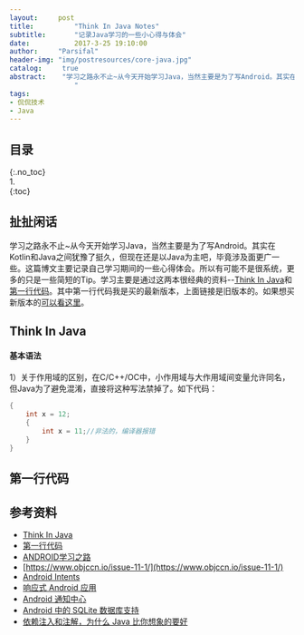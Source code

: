 ```yaml
---
layout:		post
title:			"Think In Java Notes"
subtitle:		"记录Java学习的一些小心得与体会"
date:			2017-3-25 19:10:00
author:		"Parsifal"
header-img:	"img/postresources/core-java.jpg"
catalog:     true
abstract:    "学习之路永不止~从今天开始学习Java，当然主要是为了写Android。其实在Kotlin和Java之间犹豫了挺久，但现在还是以Java为主吧，毕竟涉及面更广一些。这篇博文主要记录自己学习期间的一些心得体会。所以有可能不是很系统，更多的只是一些简短的Tip。 
				"
tags:
- 侃侃技术
- Java
---
```

## 目录    
{:.no_toc}    
1.    
{:toc}

## 扯扯闲话
学习之路永不止~从今天开始学习Java，当然主要是为了写Android。其实在Kotlin和Java之间犹豫了挺久，但现在还是以Java为主吧，毕竟涉及面更广一些。这篇博文主要记录自己学习期间的一些心得体会。所以有可能不是很系统，更多的只是一些简短的Tip。学习主要是通过这两本很经典的资料--[Think In Java](https://www.gitbook.com/book/quanke/think-in-java/details)和[第一行代码](https://github.com/robertzhai/ebooks/blob/master/android/%E7%AC%AC%E4%B8%80%E8%A1%8C%E4%BB%A3%E7%A0%81%E2%80%94%E2%80%94Android.pdf)。其中第一行代码我是买的最新版本，上面链接是旧版本的。如果想买新版本的[可以看这里](http://blog.csdn.net/guolin_blog/article/details/52032038)。


## Think In Java
#### 基本语法
1）关于作用域的区别，在C/C++/OC中，小作用域与大作用域间变量允许同名，但Java为了避免混淆，直接将这种写法禁掉了。如下代码：

```Java
{
	int x = 12;
	{
		int x = 11;//非法的，编译器报错
	}
}
```



## 第一行代码




## 参考资料
- [Think In Java](https://www.gitbook.com/book/quanke/think-in-java/details)
- [第一行代码](https://github.com/robertzhai/ebooks/blob/master/android/%E7%AC%AC%E4%B8%80%E8%A1%8C%E4%BB%A3%E7%A0%81%E2%80%94%E2%80%94Android.pdf)
- [ANDROID学习之路](http://stormzhang.com/android/2014/07/07/learn-android-from-rookie/)
- [https://www.objccn.io/issue-11-1/](https://www.objccn.io/issue-11-1/)
- [Android Intents](https://objccn.io/issue-11-2/)
- [响应式 Android 应用](https://objccn.io/issue-11-3/)
- [Android 通知中心](https://objccn.io/issue-11-4/)
- [Android 中的 SQLite 数据库支持](https://objccn.io/issue-11-5/)
- [依赖注入和注解，为什么 Java 比你想象的要好](https://objccn.io/issue-11-6/)
